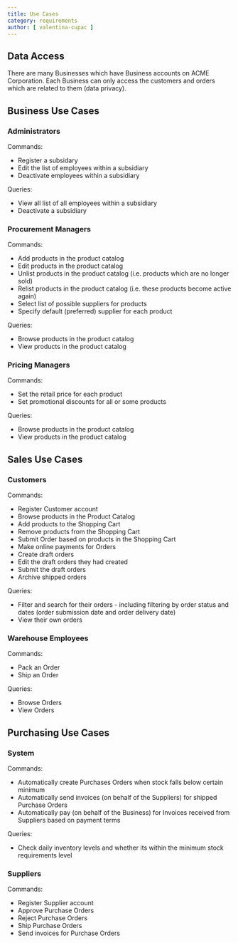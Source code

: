 ```yaml
---
title: Use Cases
category: requirements
author: [ valentina-cupac ]
---
```



## Data Access

There are many Businesses which have Business accounts on ACME Corporation. Each Business can only access the customers and orders which are related to them \(data privacy\).

## Business Use Cases

### Administrators

Commands:

* Register a subsidary
* Edit the list of employees within a subsidiary
* Deactivate employees within a subsidiary

Queries:

* View all list of all employees within a subsidiary
* Deactivate a subsidiary

### Procurement Managers

Commands:

* Add products in the product catalog
* Edit products in the product catalog
* Unlist products in the product catalog \(i.e. products which are no longer sold\)
* Relist products in the product catalog \(i.e. these products become active again\)
* Select list of possible suppliers for products
* Specify default \(preferred\) supplier for each product

Queries:

* Browse products in the product catalog 
* View products in the product catalog

### Pricing Managers

Commands:

* Set the retail price for each product
* Set promotional discounts for all or some products

Queries:

* Browse products in the product catalog 
* View products in the product catalog

## Sales Use Cases

### Customers

Commands:

* Register Customer account
* Browse products in the Product Catalog
* Add products to the Shopping Cart
* Remove products from the Shopping Cart
* Submit Order based on products in the Shopping Cart
* Make online payments for Orders
* Create draft orders
* Edit the draft orders they had created
* Submit the draft orders
* Archive shipped orders

Queries:

* Filter and search for their orders - including filtering by order status and dates \(order submission date and order delivery date\)
* View their own orders

### Warehouse Employees

Commands:

* Pack an Order
* Ship an Order

Queries:

* Browse Orders
* View Orders

## Purchasing Use Cases

### System

Commands:

* Automatically create Purchases Orders when stock falls below certain minimum
* Automatically send invoices \(on behalf of the Suppliers\) for shipped Purchase Orders
* Automatically pay \(on behalf of the Business\) for Invoices received from Suppliers based on payment terms

Queries:

* Check daily inventory levels and whether its within the minimum stock requirements level

### Suppliers

Commands:

* Register Supplier account
* Approve Purchase Orders
* Reject Purchase Orders
* Ship Purchase Orders
* Send invoices for Purchase Orders



